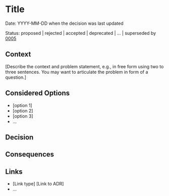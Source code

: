 # Title

Date: YYYY-MM-DD when the decision was last updated <!-- optional -->

Status: proposed | rejected | accepted | deprecated | … | superseded by
[0005](0005-example.md) <!-- optional -->

## Context

[Describe the context and problem statement, e.g., in free form using two to three sentences. You may want to articulate the problem in form of a question.]

## Considered Options

* [option 1]
* [option 2]
* [option 3]
* … <!-- numbers of options can vary -->

## Decision

## Consequences

## Links <!-- optional -->

* [Link type] [Link to ADR] <!-- example: Refined by [ADR-0005](0005-example.md) -->
* … <!-- numbers of links can vary -->